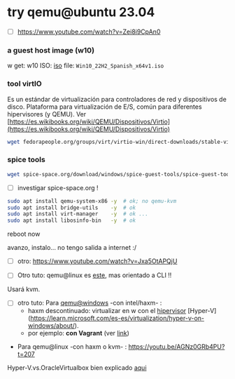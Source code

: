 # try qemu@ubuntu 23.04

- [ ] <https://www.youtube.com/watch?v=Zei8i9CpAn0>

### a guest host image (w10)

w get: w10 ISO:
[iso](https://www.microsoft.com/en-us/software-download/windows10ISO)
file: `Win10_22H2_Spanish_x64v1.iso`

### tool virtIO

Es un estándar de virtualización para controladores de red y dispositivos de disco.
Plataforma para virtualización de E/S, común para diferentes hipervisores (y QEMU).
Ver [https://es.wikibooks.org/wiki/QEMU/Dispositivos/Virtio](https://es.wikibooks.org/wiki/QEMU/Dispositivos/Virtio)

```sh
wget fedorapeople.org/groups/virt/virtio-win/direct-downloads/stable-virtio/virtio-win.iso
```

### spice tools

```sh
wget spice-space.org/download/windows/spice-guest-tools/spice-guest-tools-latest.exe
```

- [ ] investigar spice-space.org !

```sh
sudo apt install qemu-system-x86 -y  # ok; no qemu-kvm
sudo apt install bridge-utils    -y  # ok
sudo apt install virt-manager    -y  # ok ...
sudo apt install libosinfo-bin   -y  # ok
```

reboot now

avanzo, instalo... no tengo salida a internet :/

- [ ] otro: <https://www.youtube.com/watch?v=Jxa5OtAPQjU>

- [ ] Otro tuto: qemu@linux es [este](https://www.youtube.com/watch?v=ISvdxtW-Cls),
mas orientado a CLI !!

Usará kvm.

- [ ] otro tuto: Para [qemu@windows](https://youtu.be/AGNz0GRb4PU?t=122) -con intel/haxm- :
  - haxm descontinuado: virtualizar en w con el [hipervisor](https://www.redhat.com/es/topics/virtualization/what-is-a-hypervisor) [Hyper-V] (<https://learn.microsoft.com/es-es/virtualization/hyper-v-on-windows/about/>).
  - por ejemplo: **con Vagrant** (ver [link](https://developer.hashicorp.com/vagrant/docs/providers/hyperv))

- Para qemu@linux -con haxm o kvm- : <https://youtu.be/AGNz0GRb4PU?t=207>

Hyper-V.vs.OracleVirtualbox bien explicado [aqui](https://www.nakivo.com/es/blog/hyper-v-virtualbox-one-choose-infrastructure-3/)


